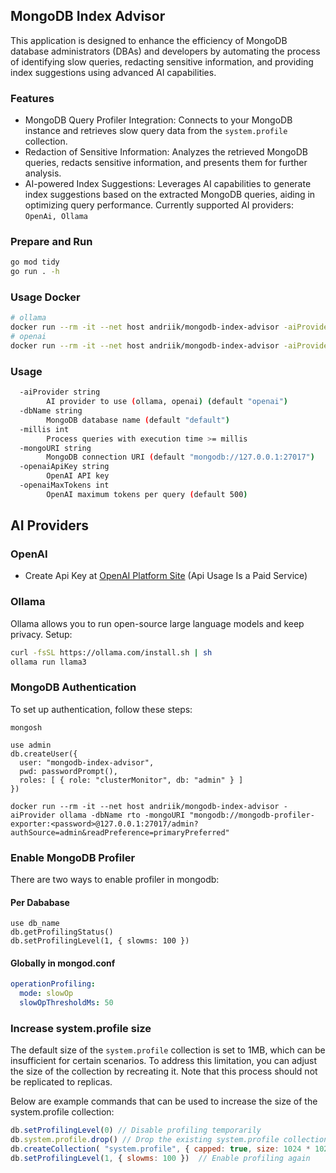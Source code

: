 ## MongoDB Index Advisor
This application is designed to enhance the efficiency of MongoDB database administrators (DBAs) and developers by automating the process of identifying slow queries, redacting sensitive information, and providing index suggestions using advanced AI capabilities.

### Features
- MongoDB Query Profiler Integration: Connects to your MongoDB instance and retrieves slow query data from the `system.profile` collection.
- Redaction of Sensitive Information: Analyzes the retrieved MongoDB queries, redacts sensitive information, and presents them for further analysis.
- AI-powered Index Suggestions: Leverages AI capabilities to generate index suggestions based on the extracted MongoDB queries, aiding in optimizing query performance. Currently supported AI providers: `OpenAi, Ollama`

### Prepare and Run
```bash
go mod tidy
go run . -h
```

### Usage Docker
```bash
# ollama
docker run --rm -it --net host andriik/mongodb-index-advisor -aiProvider ollama -dbName rto -mongoURI "mongodb://127.0.0.1:27017"
# openai
docker run --rm -it --net host andriik/mongodb-index-advisor -aiProvider openai -openaiApiKey "sk-token" -openaiMaxTokens 500 -dbName rto -mongoURI "mongodb://127.0.0.1:27017"
```

### Usage
```bash
  -aiProvider string
    	AI provider to use (ollama, openai) (default "openai")
  -dbName string
    	MongoDB database name (default "default")
  -millis int
    	Process queries with execution time >= millis
  -mongoURI string
    	MongoDB connection URI (default "mongodb://127.0.0.1:27017")
  -openaiApiKey string
    	OpenAI API key
  -openaiMaxTokens int
    	OpenAI maximum tokens per query (default 500)
```

## AI Providers
### OpenAI
- Create Api Key at [OpenAI Platform Site](https://platform.openai.com/account/api-keys) (Api Usage Is a Paid Service)

### Ollama
Ollama allows you to run open-source large language models and keep privacy. Setup:
```bash
curl -fsSL https://ollama.com/install.sh | sh
ollama run llama3
```

### MongoDB Authentication
To set up authentication, follow these steps:
```
mongosh

use admin
db.createUser({
  user: "mongodb-index-advisor",
  pwd: passwordPrompt(),
  roles: [ { role: "clusterMonitor", db: "admin" } ]
})

docker run --rm -it --net host andriik/mongodb-index-advisor -aiProvider ollama -dbName rto -mongoURI "mongodb://mongodb-profiler-exporter:<password>@127.0.0.1:27017/admin?authSource=admin&readPreference=primaryPreferred"
```

### Enable MongoDB Profiler
There are two ways to enable profiler in mongodb:
#### Per Dababase
```
use db_name
db.getProfilingStatus()
db.setProfilingLevel(1, { slowms: 100 })
```

#### Globally in mongod.conf
```yaml
operationProfiling:
  mode: slowOp
  slowOpThresholdMs: 50
```

### Increase system.profile size
The default size of the `system.profile` collection is set to 1MB, which can be insufficient for certain scenarios. To address this limitation, you can adjust the size of the collection by recreating it. Note that this process should not be replicated to replicas.

Below are example commands that can be used to increase the size of the system.profile collection:
```js
db.setProfilingLevel(0) // Disable profiling temporarily
db.system.profile.drop() // Drop the existing system.profile collection
db.createCollection( "system.profile", { capped: true, size: 1024 * 1024 * 50 } ) // 50Mb
db.setProfilingLevel(1, { slowms: 100 })  // Enable profiling again
```
